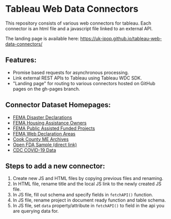 # Tableau Web Data Connectors

This repository consists of various web connectors for tableau. Each connector is an html file and a javascript file linked to an external API.

The landing page is available here: https://uk-ipop.github.io/tableau-web-data-connectors/

## Features:

- Promise based requests for asynchronous processing.
- Link external REST APIs to Tableau using Tableau WDC SDK.
- "Landing page" for routing to various connectors hosted on GitHub pages on the gh-pages branch.

## Connector Dataset Homepages:

- [FEMA Disaster Declarations](https://www.fema.gov/openfema-data-page/disaster-declarations-summaries-v1)
- [FEMA Housing Assistance Owners](https://www.fema.gov/openfema-data-page/housing-assistance-program-data-owners-v2)
- [FEMA Public Assisted Funded Projects](https://www.fema.gov/openfema-data-page/public-assistance-funded-projects-details)
- [FEMA Web Declaration Areas](https://www.fema.gov/openfema-data-page/fema-web-declaration-areas-v1)
- [Cook County ME Archives](https://datacatalog.cookcountyil.gov/Public-Safety/Medical-Examiner-Case-Archive/cjeq-bs86)
- [Open FDA Sample (direct link)](<https://api.fda.gov/drug/event.json?search=(receivedate:[20040101+TO+20210224])+AND+opioids&count=patient.drug.openfda.pharm_class_epc.exact>)
- [CDC COVID-19 Data](https://data.cdc.gov/Case-Surveillance/COVID-19-Case-Surveillance-Public-Use-Data-with-Ge/n8mc-b4w4)

## Steps to add a new connector:

1. Create new JS and HTML files by copying previous files and renaming.
2. In HTML file, rename title and the local JS link to the newly created JS file.
3. In JS file, fill out schema and specify fields in `fetchAPI()` function.
4. In JS file, rename project in document ready function and table schema.
5. In JS file, set `data` property/attribute in `fetchAPI()` to field in the api you are querying data for.
